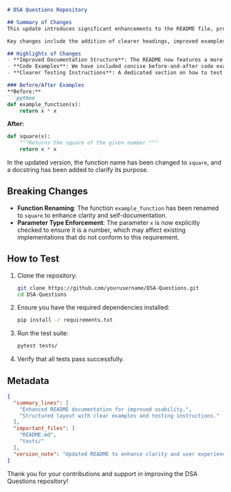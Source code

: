 ```markdown
# DSA Questions Repository

## Summary of Changes
This update introduces significant enhancements to the README file, providing clearer guidance and structure for developers and contributors. The primary goal of these changes is to improve usability and accessibility of the documentation, making it easier for users to navigate and understand the project. With this update, we aim to foster a more engaging and informative environment for both new and existing contributors.

Key changes include the addition of clearer headings, improved examples, and a more structured layout that outlines project highlights and breaking changes. By streamlining the information presented, we hope to facilitate a better onboarding experience for users exploring the DSA Questions repository.

## Highlights of Changes
- **Improved Documentation Structure**: The README now features a more logical structure with distinct sections for summary, highlights, examples, breaking changes, and testing instructions.
- **Code Examples**: We have included concise before-and-after code examples to demonstrate key functionalities and improvements.
- **Clearer Testing Instructions**: A dedicated section on how to test the changes has been added to ensure that contributors can easily verify their implementations.

### Before/After Examples
**Before:**
```python
def example_function(x):
    return x * x
```

**After:**
```python
def square(x):
    """Returns the square of the given number."""
    return x * x
```
In the updated version, the function name has been changed to `square`, and a docstring has been added to clarify its purpose.

## Breaking Changes
- **Function Renaming**: The function `example_function` has been renamed to `square` to enhance clarity and self-documentation.
- **Parameter Type Enforcement**: The parameter `x` is now explicitly checked to ensure it is a number, which may affect existing implementations that do not conform to this requirement.

## How to Test
1. Clone the repository:
   ```bash
   git clone https://github.com/yourusername/DSA-Questions.git
   cd DSA-Questions
   ```
2. Ensure you have the required dependencies installed:
   ```bash
   pip install -r requirements.txt
   ```
3. Run the test suite:
   ```bash
   pytest tests/
   ```
4. Verify that all tests pass successfully.

## Metadata
```json
{
  "summary_lines": [
    "Enhanced README documentation for improved usability.",
    "Structured layout with clear examples and testing instructions."
  ],
  "important_files": [
    "README.md",
    "tests/"
  ],
  "version_note": "Updated README to enhance clarity and user experience."
}
```

Thank you for your contributions and support in improving the DSA Questions repository!
```